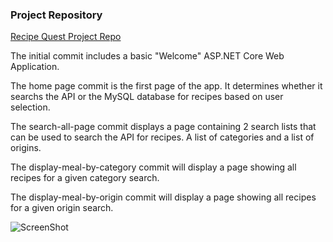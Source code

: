 ### Project Repository
[Recipe Quest Project Repo](https://github.com/RoseWilson812/RecipeQuest)

The initial commit includes a basic "Welcome" ASP.NET Core Web Application.

The home page commit is the first page of the app. It determines whether it searchs the API or the MySQL database for recipes based on user selection.

The search-all-page commit displays a page containing 2 search lists that can be used to search the API for recipes. A list of categories and a list of origins.

The display-meal-by-category commit will display a page showing all recipes for a given category search.

The display-meal-by-origin commit will display a page showing all recipes for a given origin search.

![ScreenShot](/README.md/commit-history.png)